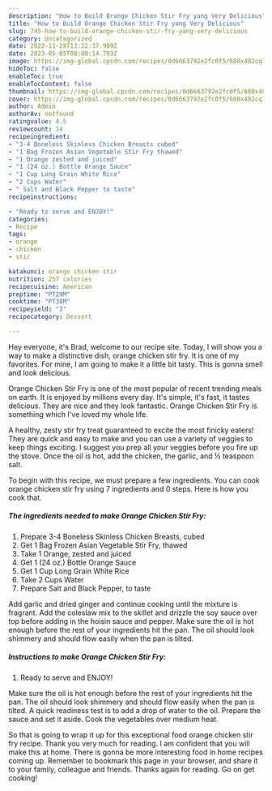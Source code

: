 ```yaml
---
description: "How to Build Orange Chicken Stir Fry yang Very Delicious"
title: "How to Build Orange Chicken Stir Fry yang Very Delicious"
slug: 745-how-to-build-orange-chicken-stir-fry-yang-very-delicious
category: Uncategorized
date: 2022-11-28T13:22:37.909Z
date: 2023-05-05T08:00:14.703Z
image: https://img-global.cpcdn.com/recipes/0d6663792e2fc0f5/680x482cq70/orange-chicken-stir-fry-recipe-main-photo.jpg
hideToc: false
enableToc: true
enableTocContent: false
thumbnail: https://img-global.cpcdn.com/recipes/0d6663792e2fc0f5/680x482cq70/orange-chicken-stir-fry-recipe-main-photo.jpg
cover: https://img-global.cpcdn.com/recipes/0d6663792e2fc0f5/680x482cq70/orange-chicken-stir-fry-recipe-main-photo.jpg
author: Admin
authorAv: notfound
ratingvalue: 4.5
reviewcount: 14
recipeingredient:
- "3-4 Boneless Skinless Chicken Breasts cubed"
- "1 Bag Frozen Asian Vegetable Stir Fry thawed"
- "1 Orange zested and juiced"
- "1 (24 oz.) Bottle Orange Sauce"
- "1 Cup Long Grain White Rice"
- "2 Cups Water"
- " Salt and Black Pepper to taste"
recipeinstructions:

- "Ready to serve and ENJOY!"
categories:
- Recipe
tags:
- orange
- chicken
- stir

katakunci: orange chicken stir 
nutrition: 257 calories
recipecuisine: American
preptime: "PT29M"
cooktime: "PT38M"
recipeyield: "3"
recipecategory: Dessert

---
```



Hey everyone, it's Brad, welcome to our recipe site. Today, I will show you a way to make a distinctive dish, orange chicken stir fry. It is one of my favorites. For mine, I am going to make it a little bit tasty. This is gonna smell and look delicious.

Orange Chicken Stir Fry is one of the most popular of recent trending meals on earth. It is enjoyed by millions every day. It's simple, it's fast, it tastes delicious. They are nice and they look fantastic. Orange Chicken Stir Fry is something which I've loved my whole life.

A healthy, zesty stir fry treat guaranteed to excite the most finicky eaters! They are quick and easy to make and you can use a variety of veggies to keep things exciting. I suggest you prep all your veggies before you fire up the stove. Once the oil is hot, add the chicken, the garlic, and ½ teaspoon salt.


To begin with this recipe, we must prepare a few ingredients. You can cook orange chicken stir fry using 7 ingredients and 0 steps. Here is how you cook that.

<!--inarticleads1-->

##### The ingredients needed to make Orange Chicken Stir Fry:

1. Prepare 3-4 Boneless Skinless Chicken Breasts, cubed
1. Get 1 Bag Frozen Asian Vegetable Stir Fry, thawed
1. Take 1 Orange, zested and juiced
1. Get 1 (24 oz.) Bottle Orange Sauce
1. Get 1 Cup Long Grain White Rice
1. Take 2 Cups Water
1. Prepare  Salt and Black Pepper, to taste


Add garlic and dried ginger and continue cooking until the mixture is fragrant. Add the coleslaw mix to the skillet and drizzle the soy sauce over top before adding in the hoisin sauce and pepper. Make sure the oil is hot enough before the rest of your ingredients hit the pan. The oil should look shimmery and should flow easily when the pan is tilted. 

<!--inarticleads2-->

##### Instructions to make Orange Chicken Stir Fry:


1. Ready to serve and ENJOY!

Make sure the oil is hot enough before the rest of your ingredients hit the pan. The oil should look shimmery and should flow easily when the pan is tilted. A quick readiness test is to add a drop of water to the oil. Prepare the sauce and set it aside. Cook the vegetables over medium heat. 

So that is going to wrap it up for this exceptional food orange chicken stir fry recipe. Thank you very much for reading. I am confident that you will make this at home. There is gonna be more interesting food in home recipes coming up. Remember to bookmark this page in your browser, and share it to your family, colleague and friends. Thanks again for reading. Go on get cooking!
